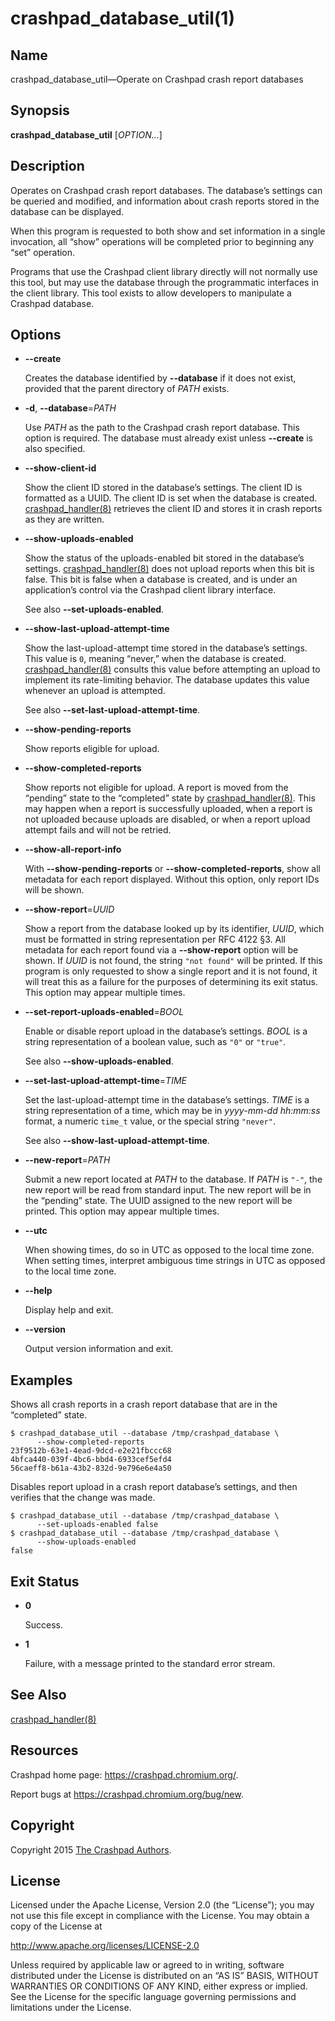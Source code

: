 <!--
Copyright 2015 The Crashpad Authors. All rights reserved.

Licensed under the Apache License, Version 2.0 (the "License");
you may not use this file except in compliance with the License.
You may obtain a copy of the License at

    http://www.apache.org/licenses/LICENSE-2.0

Unless required by applicable law or agreed to in writing, software
distributed under the License is distributed on an "AS IS" BASIS,
WITHOUT WARRANTIES OR CONDITIONS OF ANY KIND, either express or implied.
See the License for the specific language governing permissions and
limitations under the License.
-->

# crashpad_database_util(1)

## Name

crashpad_database_util—Operate on Crashpad crash report databases

## Synopsis

**crashpad_database_util** [_OPTION…_]

## Description

Operates on Crashpad crash report databases. The database’s settings can be
queried and modified, and information about crash reports stored in the database
can be displayed.

When this program is requested to both show and set information in a single
invocation, all “show” operations will be completed prior to beginning any “set”
operation.

Programs that use the Crashpad client library directly will not normally use
this tool, but may use the database through the programmatic interfaces in the
client library. This tool exists to allow developers to manipulate a Crashpad
database.

## Options

 * **--create**

   Creates the database identified by **--database** if it does not exist,
   provided that the parent directory of _PATH_ exists.

 * **-d**, **--database**=_PATH_

   Use _PATH_ as the path to the Crashpad crash report database. This option is
   required. The database must already exist unless **--create** is also
   specified.

 * **--show-client-id**

   Show the client ID stored in the database’s settings. The client ID is
   formatted as a UUID. The client ID is set when the database is created.
   [crashpad_handler(8)](../handler/crashpad_handler.md) retrieves the client ID
   and stores it in crash reports as they are written.

 * **--show-uploads-enabled**

   Show the status of the uploads-enabled bit stored in the database’s settings.
   [crashpad_handler(8)](../handler/crashpad_handler.md) does not upload reports
   when this bit is false. This bit is false when a database is created, and is
   under an application’s control via the Crashpad client library interface.

   See also **--set-uploads-enabled**.

 * **--show-last-upload-attempt-time**

   Show the last-upload-attempt time stored in the database’s settings. This
   value is `0`, meaning “never,” when the database is created.
   [crashpad_handler(8)](../handler/crashpad_handler.md) consults this value
   before attempting an upload to implement its rate-limiting behavior. The
   database updates this value whenever an upload is attempted.

   See also **--set-last-upload-attempt-time**.

 * **--show-pending-reports**

   Show reports eligible for upload.

 * **--show-completed-reports**

   Show reports not eligible for upload. A report is moved from the “pending”
   state to the “completed” state by
   [crashpad_handler(8)](../handler/crashpad_handler.md). This may happen when a
   report is successfully uploaded, when a report is not uploaded because
   uploads are disabled, or when a report upload attempt fails and will not be
   retried.

 * **--show-all-report-info**

   With **--show-pending-reports** or **--show-completed-reports**, show all
   metadata for each report displayed. Without this option, only report IDs will
   be shown.

 * **--show-report**=_UUID_

   Show a report from the database looked up by its identifier, _UUID_, which
   must be formatted in string representation per RFC 4122 §3. All metadata for
   each report found via a **--show-report** option will be shown. If _UUID_ is
   not found, the string `"not found"` will be printed. If this program is only
   requested to show a single report and it is not found, it will treat this as
   a failure for the purposes of determining its exit status. This option may
   appear multiple times.

 * **--set-report-uploads-enabled**=_BOOL_

   Enable or disable report upload in the database’s settings. _BOOL_ is a
   string representation of a boolean value, such as `"0"` or `"true"`.

   See also **--show-uploads-enabled**.

 * **--set-last-upload-attempt-time**=_TIME_

   Set the last-upload-attempt time in the database’s settings. _TIME_ is a
   string representation of a time, which may be in _yyyy-mm-dd hh:mm:ss_
   format, a numeric `time_t` value, or the special string `"never"`.

   See also **--show-last-upload-attempt-time**.

 * **--new-report**=_PATH_

   Submit a new report located at _PATH_ to the database. If _PATH_ is `"-"`,
   the new report will be read from standard input. The new report will be in
   the “pending” state. The UUID assigned to the new report will be printed.
   This option may appear multiple times.

 * **--utc**

   When showing times, do so in UTC as opposed to the local time zone. When
   setting times, interpret ambiguous time strings in UTC as opposed to the
   local time zone.

 * **--help**

   Display help and exit.

 * **--version**

   Output version information and exit.

## Examples

Shows all crash reports in a crash report database that are in the “completed”
state.

```
$ crashpad_database_util --database /tmp/crashpad_database \
      --show-completed-reports
23f9512b-63e1-4ead-9dcd-e2e21fbccc68
4bfca440-039f-4bc6-bbd4-6933cef5efd4
56caeff8-b61a-43b2-832d-9e796e6e4a50
```

Disables report upload in a crash report database’s settings, and then verifies
that the change was made.

```
$ crashpad_database_util --database /tmp/crashpad_database \
      --set-uploads-enabled false
$ crashpad_database_util --database /tmp/crashpad_database \
      --show-uploads-enabled
false
```

## Exit Status

 * **0**

   Success.

 * **1**

   Failure, with a message printed to the standard error stream.

## See Also

[crashpad_handler(8)](../handler/crashpad_handler.md)

## Resources

Crashpad home page: https://crashpad.chromium.org/.

Report bugs at https://crashpad.chromium.org/bug/new.

## Copyright

Copyright 2015 [The Crashpad
Authors](https://chromium.googlesource.com/crashpad/crashpad/+/master/AUTHORS).

## License

Licensed under the Apache License, Version 2.0 (the “License”);
you may not use this file except in compliance with the License.
You may obtain a copy of the License at

  http://www.apache.org/licenses/LICENSE-2.0

Unless required by applicable law or agreed to in writing, software
distributed under the License is distributed on an “AS IS” BASIS,
WITHOUT WARRANTIES OR CONDITIONS OF ANY KIND, either express or implied.
See the License for the specific language governing permissions and
limitations under the License.
